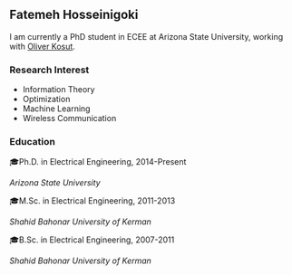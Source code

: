## Fatemeh Hosseinigoki

I am currently a PhD student in ECEE at Arizona State University, working with [Oliver Kosut](https://sites.google.com/site/okosut/).


### Research Interest

- Information Theory
- Optimization
- Machine Learning 
- Wireless Communication

### Education

:mortar_board:Ph.D. in Electrical Engineering, 2014-Present 

   _Arizona State University_

:mortar_board:M.Sc. in Electrical Engineering, 2011-2013

   _Shahid Bahonar University of Kerman_

:mortar_board:B.Sc. in Electrical Engineering, 2007-2011

   _Shahid Bahonar University of Kerman_
